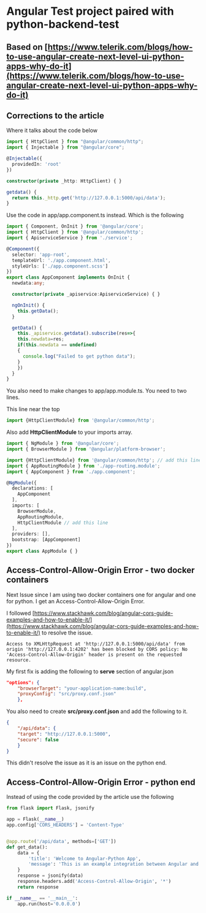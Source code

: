 # Angular Test project paired with python-backend-test

## Based on [https://www.telerik.com/blogs/how-to-use-angular-create-next-level-ui-python-apps-why-do-it](https://www.telerik.com/blogs/how-to-use-angular-create-next-level-ui-python-apps-why-do-it)

## Corrections to the article

Where it talks about the code below

```typescript
import { HttpClient } from "@angular/common/http";
import { Injectable } from "@angular/core";

@Injectable({
  providedIn: 'root'
})

constructor(private _http: HttpClient) { }

getdata() {
  return this._http.get('http://127.0.0.1:5000/api/data');
}
```

Use the code in app/app.component.ts instead. Which is the following

```typescript
import { Component, OnInit } from '@angular/core';
import { HttpClient } from '@angular/common/http';
import { ApiserviceService } from './service';

@Component({
  selector: 'app-root',
  templateUrl: './app.component.html',
  styleUrls: ['./app.component.scss']
})
export class AppComponent implements OnInit {
  newdata:any;

  constructor(private _apiservice:ApiserviceService) { }

  ngOnInit() {
	this.getData();
  }

  getData() {
	this._apiservice.getdata().subscribe(res=>{
  	this.newdata=res;
    if(this.newdata == undefined)
    {
      console.log("Failed to get python data");
    }
	})
  }
}
```

You also need to make changes to app/app.module.ts. You need to two lines.

This line near the top
```typescript
import {HttpClientModule} from '@angular/common/http';
```

Also add **HttpClientModule** to your imports array.

```typescript
import { NgModule } from '@angular/core';
import { BrowserModule } from '@angular/platform-browser';

import {HttpClientModule} from '@angular/common/http'; // add this line
import { AppRoutingModule } from './app-routing.module';
import { AppComponent } from './app.component';

@NgModule({
  declarations: [
    AppComponent
  ],
  imports: [
    BrowserModule,
    AppRoutingModule,
    HttpClientModule // add this line
  ],
  providers: [],
  bootstrap: [AppComponent]
})
export class AppModule { }

```

## Access-Control-Allow-Origin Error - two docker containers

Next Issue since I am using two docker containers one for angular and one for python.
I get an Access-Control-Allow-Origin Error.

I followed [https://www.stackhawk.com/blog/angular-cors-guide-examples-and-how-to-enable-it/](https://www.stackhawk.com/blog/angular-cors-guide-examples-and-how-to-enable-it/) to resolve the issue.

```
Access to XMLHttpRequest at 'http://127.0.0.1:5000/api/data' from origin 'http://127.0.0.1:4202' has been blocked by CORS policy: No 'Access-Control-Allow-Origin' header is present on the requested resource.
```

My first fix is adding the following to **serve** section of angular.json

```json
"options": {
	"browserTarget": "your-application-name:build",
	"proxyConfig": "src/proxy.conf.json"
	},
```

You also need to create **src/proxy.conf.json** and add the following to it.

```json
{
	"/api/data": {
	"target": "http://127.0.0.1:5000",
	"secure": false
	}
}
```

This didn't resolve the issue as it is an issue on the python end.


## Access-Control-Allow-Origin Error - python end

Instead of using the code provided by the article use the following

```python
from flask import Flask, jsonify

app = Flask(__name__)
app.config['CORS_HEADERS'] = 'Content-Type'


@app.route('/api/data', methods=['GET'])
def get_data():
	data = {
		'title': 'Welcome to Angular-Python App',
		'message': 'This is an example integration between Angular and Python!'
	}
	response = jsonify(data)
	response.headers.add('Access-Control-Allow-Origin', '*')
	return response

if __name__ == '__main__':
	app.run(host='0.0.0.0')
```